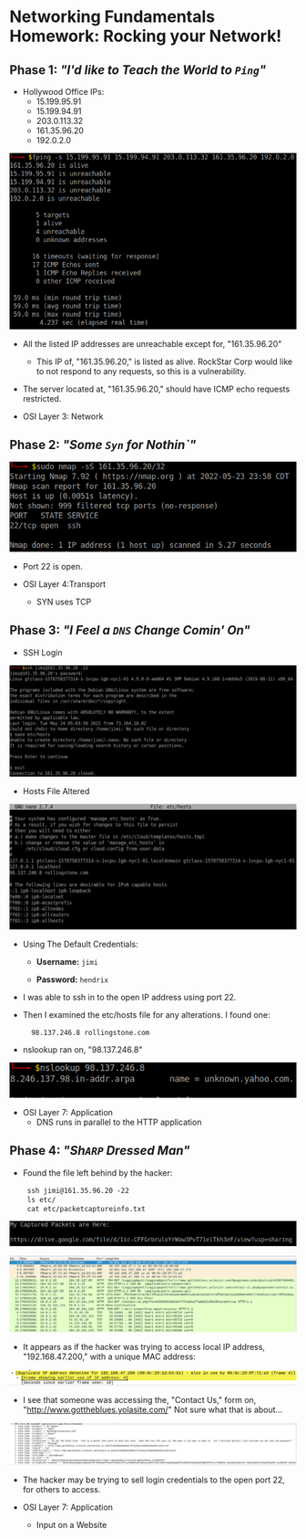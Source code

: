 # Networking Fundamentals Homework: Rocking your Network!


## **Phase 1**: _"I'd like to Teach the World to `Ping`"_

- Hollywood Office IPs:
    - 15.199.95.91
    - 15.199.94.91
    - 203.0.113.32
    - 161.35.96.20
    - 192.0.2.0

![fping Command](Images/fping.PNG)

- All the listed IP addresses are unreachable except for, "161.35.96.20"
    - This IP of, "161.35.96.20," is listed as alive. RockStar Corp would like to not respond to any requests, so this is a vulnerability.

- The server located at, "161.35.96.20," should have ICMP echo requests restricted.

- OSI Layer 3: Network

## **Phase 2**:  _"Some `Syn` for Nothin`"_

![nmap Command](Images/nmap.PNG)

- Port 22 is open.

- OSI Layer 4:Transport
    - SYN uses TCP

## Phase 3: _"I Feel a `DNS` Change Comin' On"_

- SSH Login

![ssh](Images/ssh.PNG)

- Hosts File Altered

![Hosts File](Images/etchosts.PNG)


- Using The Default Credentials:

  - **Username:**   `jimi`

  - **Password:**   `hendrix`

- I was able to ssh in to the open IP address using port 22.
- Then I examined the etc/hosts file for any alterations. I found one:

        98.137.246.8 rollingstone.com

- nslookup ran on, "98.137.246.8"

![nslookup](Images/nslookup.PNG)

- OSI Layer 7: Application
    - DNS runs in parallel to the HTTP application

 ## Phase 4:  _"Sh`ARP` Dressed Man"_

 - Found the file left behind by the hacker:

        ssh jimi@161.35.96.20 -22
        ls etc/
        cat etc/packetcaptureinfo.txt

![Packet Capture Info](Images/capturedpacketslink.PNG)

![Wireshark](Images/wireshark.PNG)

- It appears as if the hacker was trying to access local IP address, "192.168.47.200," with a unique MAC address:

![Suspicious ARP Log](Images/susARP.PNG)

- I see that someone was accessing the, "Contact Us," form on, "http://www.gottheblues.yolasite.com/" Not sure what that is about...

![Contact Us Form](Images/contactusform.PNG)

- The hacker may be trying to sell login credentials to the open port 22, for others to access.


- OSI Layer 7: Application
    - Input on a Website